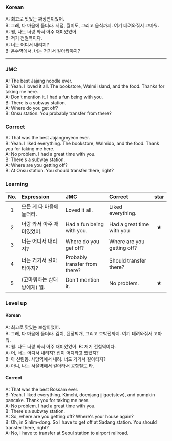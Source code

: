 ### Korean

A: 최고로 맛있는 짜장면이었어.  
B: 그래, 다 마음에 들더라. 서점, 월미도, 그리고 음식까지. 여기 데려와줘서 고마워.  
A: 뭘, 나도 너랑 와서 아주 재미있었어.  
B: 저기 전철역이다.  
A: 너는 어디서 내리지?  
B: 온수역에서. 너는 거기서 갈아타야지?
****

### JMC

A: The best Jajang noodle ever.  
B: Yeah. I loved it all. The bookstore, Walmi island, and the food. Thanks for taking me here.  
A: Don't mention it. I had a fun being with you.  
B: There is a subway station.  
A: Where do you get off?  
B: Onsu station. You probably transfer from there?


### Correct

A: That was the best Jajangmyeon ever.  
B: Yeah. I liked everything. The bookstore, Walmido, and the food. Thank you for taking me here.  
A: No problem. I had a great time with you.  
B: There's a subway station.  
A: Where are you getting off?  
B: At Onsu station. You should transfer there, right?


### Learning

| No. | Expression | JMC | Correct | star |
| :---: | :--- | :--- | :--- | :---: |
| 1 | 모든 게 다 마음에 들더라. | Loved it all. | Liked everything. | |
| 2 | 너랑 와서 아주 재미있었어. | Had a fun being with you. | Had a great time with you | ★ |
| 3 | 너는 어디서 내리지? | Where do you get off? | Where are you getting off? | |
| 4 | 너는 거기서 갈아타야지? | Probably transfer from there? | Should transfer there? | |
| 5 | (고마워하는 상대방에게) 뭘. | Don't mention it. | No problem. | ★ |


### Level up

#### Korean

A: 최고로 맛있는 보쌈이었어.  
B: 그래, 다 마음에 들더라. 김치, 된장찌개, 그리고 호박전까지. 여기 데려와줘서 고마워.  
A: 뭘. 나도 너랑 와서 아주 재미있었어.
B: 저기 전철역이다.  
A: 어, 너는 어디서 내리지? 집이 어디라고 했었지?  
B: 아 신림동. 사당역에서 내려. 너도 거기서 갈아타지?  
A: 아니, 나는 서울역에서 갈아타서 공항철도 타.

#### Correct

A: That was the best Bossam ever.  
B: Yeah. I liked everything. Kimchi, doenjang jjigae(stew), and pumpkin pancake. Thank you for taking me here.  
A: No problem. I had a great time with you.  
B: There's a subway station.  
A: So, where are you getting off? Where's your house again?  
B: Oh, in Sinlim-dong. So I have to get off at Sadang station. You should transfer there, right?  
A: No, I have to transfer at Seoul station to airport railroad.
